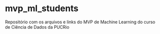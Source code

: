 # mvp_ml_students
Repositório com os arquivos e links do MVP de Machine Learning do curso de Ciência de Dados da PUCRio
